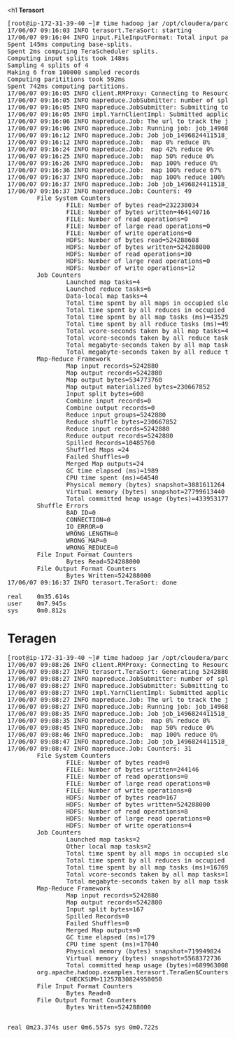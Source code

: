 <h1<b> Terasort </b></h1>
<pre>
[root@ip-172-31-39-40 ~]# time hadoop jar /opt/cloudera/parcels/CDH-5.8.3-1.cdh5.8.3.p0.2/lib/hadoop-0.20-mapreduce/hadoop-examples.jar terasort /user/ainowy/teragen /user/ainowy/terasort
17/06/07 09:16:03 INFO terasort.TeraSort: starting
17/06/07 09:16:04 INFO input.FileInputFormat: Total input paths to process : 2
Spent 145ms computing base-splits.
Spent 2ms computing TeraScheduler splits.
Computing input splits took 148ms
Sampling 4 splits of 4
Making 6 from 100000 sampled records
Computing parititions took 592ms
Spent 742ms computing partitions.
17/06/07 09:16:05 INFO client.RMProxy: Connecting to ResourceManager at ip-172-31-39-40.eu-west-1.compute.internal/172.31.39.40:8032
17/06/07 09:16:05 INFO mapreduce.JobSubmitter: number of splits:4
17/06/07 09:16:05 INFO mapreduce.JobSubmitter: Submitting tokens for job: job_1496824411518_0002
17/06/07 09:16:05 INFO impl.YarnClientImpl: Submitted application application_1496824411518_0002
17/06/07 09:16:06 INFO mapreduce.Job: The url to track the job: http://ip-172-31-39-40.eu-west-1.compute.internal:8088/proxy/application_1496824411518_0002/
17/06/07 09:16:06 INFO mapreduce.Job: Running job: job_1496824411518_0002
17/06/07 09:16:12 INFO mapreduce.Job: Job job_1496824411518_0002 running in uber mode : false
17/06/07 09:16:12 INFO mapreduce.Job:  map 0% reduce 0%
17/06/07 09:16:24 INFO mapreduce.Job:  map 42% reduce 0%
17/06/07 09:16:25 INFO mapreduce.Job:  map 50% reduce 0%
17/06/07 09:16:26 INFO mapreduce.Job:  map 100% reduce 0%
17/06/07 09:16:36 INFO mapreduce.Job:  map 100% reduce 67%
17/06/07 09:16:37 INFO mapreduce.Job:  map 100% reduce 100%
17/06/07 09:16:37 INFO mapreduce.Job: Job job_1496824411518_0002 completed successfully
17/06/07 09:16:37 INFO mapreduce.Job: Counters: 49
        File System Counters
                FILE: Number of bytes read=232238034
                FILE: Number of bytes written=464140716
                FILE: Number of read operations=0
                FILE: Number of large read operations=0
                FILE: Number of write operations=0
                HDFS: Number of bytes read=524288608
                HDFS: Number of bytes written=524288000
                HDFS: Number of read operations=30
                HDFS: Number of large read operations=0
                HDFS: Number of write operations=12
        Job Counters
                Launched map tasks=4
                Launched reduce tasks=6
                Data-local map tasks=4
                Total time spent by all maps in occupied slots (ms)=43529
                Total time spent by all reduces in occupied slots (ms)=49683
                Total time spent by all map tasks (ms)=43529
                Total time spent by all reduce tasks (ms)=49683
                Total vcore-seconds taken by all map tasks=43529
                Total vcore-seconds taken by all reduce tasks=49683
                Total megabyte-seconds taken by all map tasks=44573696
                Total megabyte-seconds taken by all reduce tasks=50875392
        Map-Reduce Framework
                Map input records=5242880
                Map output records=5242880
                Map output bytes=534773760
                Map output materialized bytes=230667852
                Input split bytes=608
                Combine input records=0
                Combine output records=0
                Reduce input groups=5242880
                Reduce shuffle bytes=230667852
                Reduce input records=5242880
                Reduce output records=5242880
                Spilled Records=10485760
                Shuffled Maps =24
                Failed Shuffles=0
                Merged Map outputs=24
                GC time elapsed (ms)=1989
                CPU time spent (ms)=64540
                Physical memory (bytes) snapshot=3881611264
                Virtual memory (bytes) snapshot=27799613440
                Total committed heap usage (bytes)=4339531776
        Shuffle Errors
                BAD_ID=0
                CONNECTION=0
                IO_ERROR=0
                WRONG_LENGTH=0
                WRONG_MAP=0
                WRONG_REDUCE=0
        File Input Format Counters
                Bytes Read=524288000
        File Output Format Counters
                Bytes Written=524288000
17/06/07 09:16:37 INFO terasort.TeraSort: done

real    0m35.614s
user    0m7.945s
sys     0m0.812s
</pre>

<h1>Teragen</h1>
<pre>
[root@ip-172-31-39-40 ~]# time hadoop jar /opt/cloudera/parcels/CDH-5.8.3-1.cdh5.8.3.p0.2/lib/hadoop-0.20-mapreduce/hadoop-examples.jar teragen 5242880 /user/ainowy/teragen
17/06/07 09:08:26 INFO client.RMProxy: Connecting to ResourceManager at ip-172-31-39-40.eu-west-1.compute.internal/172.31.39.40:8032
17/06/07 09:08:27 INFO terasort.TeraSort: Generating 5242880 using 2
17/06/07 09:08:27 INFO mapreduce.JobSubmitter: number of splits:2
17/06/07 09:08:27 INFO mapreduce.JobSubmitter: Submitting tokens for job: job_1496824411518_0001
17/06/07 09:08:27 INFO impl.YarnClientImpl: Submitted application application_1496824411518_0001
17/06/07 09:08:27 INFO mapreduce.Job: The url to track the job: http://ip-172-31-39-40.eu-west-1.compute.internal:8088/proxy/application_1496824411518_0001/
17/06/07 09:08:27 INFO mapreduce.Job: Running job: job_1496824411518_0001
17/06/07 09:08:35 INFO mapreduce.Job: Job job_1496824411518_0001 running in uber mode : false
17/06/07 09:08:35 INFO mapreduce.Job:  map 0% reduce 0%
17/06/07 09:08:45 INFO mapreduce.Job:  map 50% reduce 0%
17/06/07 09:08:46 INFO mapreduce.Job:  map 100% reduce 0%
17/06/07 09:08:47 INFO mapreduce.Job: Job job_1496824411518_0001 completed successfully
17/06/07 09:08:47 INFO mapreduce.Job: Counters: 31
        File System Counters
                FILE: Number of bytes read=0
                FILE: Number of bytes written=244146
                FILE: Number of read operations=0
                FILE: Number of large read operations=0
                FILE: Number of write operations=0
                HDFS: Number of bytes read=167
                HDFS: Number of bytes written=524288000
                HDFS: Number of read operations=8
                HDFS: Number of large read operations=0
                HDFS: Number of write operations=4
        Job Counters
                Launched map tasks=2
                Other local map tasks=2
                Total time spent by all maps in occupied slots (ms)=16769
                Total time spent by all reduces in occupied slots (ms)=0
                Total time spent by all map tasks (ms)=16769
                Total vcore-seconds taken by all map tasks=16769
                Total megabyte-seconds taken by all map tasks=17171456
        Map-Reduce Framework
                Map input records=5242880
                Map output records=5242880
                Input split bytes=167
                Spilled Records=0
                Failed Shuffles=0
                Merged Map outputs=0
                GC time elapsed (ms)=179
                CPU time spent (ms)=17040
                Physical memory (bytes) snapshot=719949824
                Virtual memory (bytes) snapshot=5568372736
                Total committed heap usage (bytes)=689963008
        org.apache.hadoop.examples.terasort.TeraGen$Counters
                CHECKSUM=11257830824958050
        File Input Format Counters
                Bytes Read=0
        File Output Format Counters
                Bytes Written=524288000

real    0m23.374s
user    0m6.557s
sys     0m0.722s

</pre>
